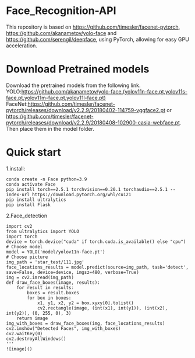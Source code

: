 # Face_Recognition-API
This repository is based on https://github.com/timesler/facenet-pytorch, https://github.com/akanametov/yolo-face and https://github.com/serengil/deepface, using PyTorch, allowing for easy GPU acceleration.
# Download Pretrained models
Download the pretrained models from the following link.  
YOLO:https://github.com/akanametov/yolo-face.(yolov11n-face.pt,yolov11s-face.pt,yolov11m-face.pt,yolov11l-face.pt)  
FaceNet:https://github.com/timesler/facenet-pytorch/releases/download/v2.2.9/20180402-114759-vggface2.pt or https://github.com/timesler/facenet-pytorch/releases/download/v2.2.9/20180408-102900-casia-webface.pt.  
Then place them in the ​model​ folder.
# Quick start
1.install:
  ```
  conda create -n Face python=3.9
  conda activate Face
  pip install torch==2.5.1 torchvision==0.20.1 torchaudio==2.5.1 --index-url https://download.pytorch.org/whl/cu121
  pip install ultralytics
  pip install Flask
 ```
2.Face_detection
  ```
  import cv2
  from ultralytics import YOLO
  import torch
  device = torch.device("cuda" if torch.cuda.is_available() else "cpu")
  # Choose model
  model = YOLO('model/yolov11n-face.pt')
  # Choose picture
  img_path = 'star_test/111.jpg'
  face_locations_results = model.predict(source=img_path, task='detect', save=False, device=device, imgsz=480, verbose=True)
  img = cv2.imread(img_path)
  def draw_face_boxes(image, results):
      for result in results:
          boxes = result.boxes
          for box in boxes:
              x1, y1, x2, y2 = box.xyxy[0].tolist()
              cv2.rectangle(image, (int(x1), int(y1)), (int(x2), int(y2)), (0, 255, 0), 3)
      return image
  img_with_boxes = draw_face_boxes(img, face_locations_results)
  cv2.imshow("Detected Faces", img_with_boxes)
  cv2.waitKey(0)
  cv2.destroyAllWindows()
  '''
![image]()
